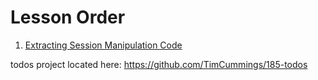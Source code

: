 
# Lesson Order

1. [Extracting Session Manipulation Code](extracting_session_manipulation.md)

todos project located here: https://github.com/TimCummings/185-todos
